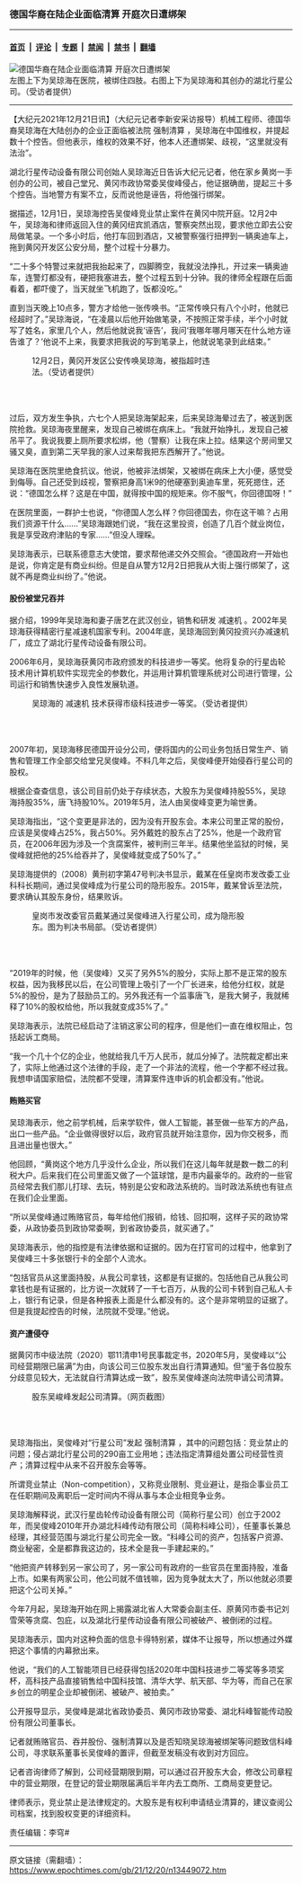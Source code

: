 ### 德国华裔在陆企业面临清算 开庭次日遭绑架

---

#### [首页](../../../..?n13449072) &nbsp;|&nbsp; [评论](../../../../../epoch-comment?n13449072) &nbsp;|&nbsp; [专题](../../../../../epoch-special?n13449072) &nbsp;|&nbsp; [禁闻](../../../../../epoch-news?n13449072) &nbsp;|&nbsp; [禁书](../../../../../books?n13449072) &nbsp;|&nbsp; [翻墙](https://github.com/gfw-breaker/nogfw/blob/master/README.md?n13449072)


<div><img alt="德国华裔在陆企业面临清算 开庭次日遭绑架" class="attachment-djy_600_400 size-djy_600_400 wp-post-image" src="https://i.epochtimes.com/assets/uploads/2021/12/id13449169-w3FotoJet-600x400.jpg"/>
<div class="caption">
 左图上下为吴琼海在医院，被绑住四肢。右图上下为吴琼海和其创办的湖北行星公司。（受访者提供）
</div></div><hr/><div class="post_content" id="artbody" itemprop="articleBody">
 <!-- article content begin -->
 <p>
  【大纪元2021年12月21日讯】（大纪元记者李新安采访报导）机械工程师、德国华裔吴琼海在大陆创办的企业正面临被法院
  <ok href="https://www.epochtimes.com/gb/tag/%E5%BC%BA%E5%88%B6%E6%B8%85%E7%AE%97.html">
   强制清算
  </ok>
  ，吴琼海在中国维权，并提起数十个控告。但他表示，维权的效果不好，他本人还遭绑架、歧视，“这里就没有法治”。
 </p>
 <p>
  湖北行星传动设备有限公司创始人吴琼海近日告诉大纪元记者，他在家乡黄岗一手创办的公司，被自己堂兄、黄冈市政协常委吴俊峰侵占，他证据确凿，提起三十多个控告。当地警方有案不立，反而说他是诬告，将他强行绑架。
 </p>
 <p>
  据描述，12月1日，吴琼海控告吴俊峰竞业禁止案件在黄冈中院开庭。12月2中午，吴琼海和律师返回入住的黄冈纽宾凯酒店，警察突然出现，要求他立即去公安局做笔录。一个多小时后，他打车回到酒店，又被警察强行扭押到一辆奥迪车上，拖到黄冈开发区公安分局，整个过程十分暴力。
 </p>
 <p>
  “二十多个特警过来就把我抬起来了，四脚腾空，我就没法挣扎，开过来一辆奥迪车，连警灯都没有，硬把我塞进去，整个过程五到十分钟。我的律师全程跟在后面看着，都吓傻了，当天就坐飞机跑了，饭都没吃。”
 </p>
 <p>
  直到当天晚上10点多，警方才给他一张传唤书。“正常传唤只有八个小时，他就已经超时了。”吴琼海说，“在凌晨以后他开始做笔录，不按照正常手续，半个小时就写了姓名，家里几个人，然后他就说我‘诬告’，我问‘我哪年哪月哪天在什么地方诬告谁了？’他说不上来，我要求把我说的写到笔录上，他就说笔录到此结束。”
 </p>
 <figure aria-describedby="caption-attachment-13449150" class="wp-caption aligncenter" id="attachment_13449150" style="width: 320px">
  <ok href="https://i.epochtimes.com/assets/uploads/2021/12/id13449150-804b3c966f534410c1d48d09587250e7.jpg" target="_blank">
   <img alt="" class="wp-image-13449150" src="https://i.epochtimes.com/assets/uploads/2021/12/id13449150-804b3c966f534410c1d48d09587250e7-600x825.jpg"/>
  </ok>
  <br/><figcaption class="wp-caption-text" id="caption-attachment-13449150">
   12月2日，黄冈开发区公安传唤吴琼海，被指超时违法。（受访者提供）
  </figcaption><br/>
 </figure><br/>
 <p>
  过后，双方发生争执，六七个人把吴琼海架起来，后来吴琼海晕过去了，被送到医院抢救。吴琼海夜里醒来，发现自己被绑在病床上。“我就开始挣扎，发现自己被吊平了。我说我要上厕所要求松绑，他（警察）让我在床上拉。结果这个房间里又骚又臭，直到第二天早我的家人过来帮我把东西解开了。”他说。
 </p>
 <p>
  吴琼海在医院里绝食抗议。他说，他被非法绑架，又被绑在病床上大小便，感觉受到侮辱。自己还受到歧视，警察把身高1米9的他硬塞到奥迪车里，死死摁住，还说：“德国怎么样？这是在中国，就得按中国的规矩来。你不服气，你回德国呀！”
 </p>
 <p>
  在医院里面，一群护士也说，“你德国人怎么样？你回德国去，你在这干嘛？占用我们资源干什么……”吴琼海跟她们说，“我在这里投资，创造了几百个就业岗位，我是享受政府津贴的专家……”但没人理睬。
 </p>
 <p>
  吴琼海表示，已联系德意志大使馆，要求帮他递交外交照会。“德国政府一开始也是说，你肯定是有商业纠纷。但是自从警方12月2日把我从大街上强行绑架了，这就不再是商业纠纷了。”他说。
 </p>
 <h4>
  股份被堂兄吞并
 </h4>
 <p>
  据介绍，1999年吴琼海和妻子唐艺在武汉创业，销售和研发
  <ok href="https://www.epochtimes.com/gb/tag/%E5%87%8F%E9%80%9F%E6%9C%BA.html">
   减速机
  </ok>
  。2002年吴琼海获得精密行星减速机国家专利。2004年底，吴琼海回到黄冈投资兴办减速机厂，成立了湖北行星传动设备有限公司。
 </p>
 <p>
  2006年6月，吴琼海获黄冈市政府颁发的科技进步一等奖。他将复杂的行星齿轮技术用计算机软件实现完全的参数化，并运用计算机管理系统对公司进行管理，公司运行和销售快速步入良性发展轨道。
 </p>
 <figure aria-describedby="caption-attachment-13449204" class="wp-caption aligncenter" id="attachment_13449204" style="width: 506px">
  <ok href="https://i.epochtimes.com/assets/uploads/2021/12/id13449204-w6FotoJet.jpg" target="_blank">
   <img alt="" class="wp-image-13449204" src="https://i.epochtimes.com/assets/uploads/2021/12/id13449204-w6FotoJet-600x400.jpg"/>
  </ok>
  <br/><figcaption class="wp-caption-text" id="caption-attachment-13449204">
   吴琼海的
   <ok href="https://www.epochtimes.com/gb/tag/%E5%87%8F%E9%80%9F%E6%9C%BA.html">
    减速机
   </ok>
   技术获得市级科技进步一等奖。（受访者提供）
  </figcaption><br/>
 </figure><br/>
 <p>
  2007年初，吴琼海移民德国开设分公司，便将国内的公司业务包括日常生产、销售和管理工作全部交给堂兄吴俊峰。不料几年之后，吴俊峰便开始侵吞行星公司的股权。
 </p>
 <p>
  根据企查查信息，该公司目前仍处于存续状态，大股东为吴俊峰持股55%，吴琼海持股35%，唐飞持股10%。2019年5月，法人由吴俊峰变更为喻世勇。
 </p>
 <p>
  吴琼海指出，“这个变更是非法的，因为没有开股东会。本来公司里正常的股份，应该是吴俊峰占25%，我占50%。另外戴姓的股东占了25%，他是一个政府官员，在2006年因为涉及一个贪腐案件，被判刑三年半。结果他坐监狱的时候，吴俊峰就把他的25%给吞并了，吴俊峰就变成了50%了。”
 </p>
 <p>
  吴琼海提供的（2008）黄刑初字第47号判决书显示，戴某在任皇岗市发改委工业科科长期间，通过吴俊峰成为行星公司的隐形股东。2015年，戴某曾诉至法院，要求确认其股东身份，结果败诉。
 </p>
 <figure aria-describedby="caption-attachment-13449190" class="wp-caption aligncenter" id="attachment_13449190" style="width: 379px">
  <ok href="https://i.epochtimes.com/assets/uploads/2021/12/id13449190-Screen-Shot-2021-12-20-at-4.07.15-PM.png" target="_blank">
   <img alt="" class="wp-image-13449190" src="https://i.epochtimes.com/assets/uploads/2021/12/id13449190-Screen-Shot-2021-12-20-at-4.07.15-PM-600x820.png"/>
  </ok>
  <br/><figcaption class="wp-caption-text" id="caption-attachment-13449190">
   皇岗市发改委官员戴某通过吴俊峰进入行星公司，成为隐形股东。图为判决书局部。（受访者提供）
  </figcaption><br/>
 </figure><br/>
 <p>
  “2019年的时候，他（吴俊峰）又买了另外5%的股分，实际上那不是正常的股东权益，因为我移民以后，在公司管理上吸引了一个厂长进来，给他分红权，就是5%的股份，是为了鼓励员工的。另外我还有一个监事唐飞，是我大舅子，我就稀释了10%的股权给他，所以我就变成35%了。”
 </p>
 <p>
  吴琼海表示，法院已经启动了注销这家公司的程序，但是他们一直在维权阻止，包括起诉工商局。
 </p>
 <p>
  “我一个几十个亿的企业，他就给我几千万人民币，就瓜分掉了。法院裁定都出来了，实际上他通过这个法律的手段，走了一个非法的流程，他一个字都不经过我。我想申请国家赔偿，法院都不受理，清算案件连申诉的机会都没有。”他说。
 </p>
 <h4>
  贿赂买官
 </h4>
 <p>
  吴琼海表示，他之前学机械，后来学软件，做人工智能，甚至做一些军方的产品，出口一些产品。“企业做得很好以后，政府官员就开始注意你，因为你交税多，而且进出量也很大。”
 </p>
 <p>
  他回顾，“黄岗这个地方几乎没什么企业，所以我们在这儿每年就是数一数二的利税大户。后来我们在公司里面又做了一个篮球馆，是市内最豪华的。政府的一些官员经常去我们那儿打球、去玩，特别是公安和政法系统的。当时政法系统也有驻点在我们企业里面。
 </p>
 <p>
  “所以吴俊峰通过贿赂官员，每年给他们报销，给钱、回扣啊，这样子买的政协常委，从政协委员到政协常委啊，到省政协委员，就买通了。”
 </p>
 <p>
  吴琼海表示，他的指控是有法律依据和证据的。因为在打官司的过程中，他拿到了吴俊峰三十多张银行卡的全部个人流水。
 </p>
 <p>
  “包括官员从这里面持股，从我公司拿钱，这都是有证据的。包括他自己从我公司拿钱也是有证据的，比方说一次就转了一千七百万，从我的公司卡转到自己私人卡上，银行有记录，但是各种报表上面是什么都没有的。这个是非常明显的证据了。但是我提起控告的时候，法院就不受理。”他说。
 </p>
 <h4>
  资产遭侵夺
 </h4>
 <p>
  据黄冈市中级法院（2020）鄂11清申1号民事裁定书，2020年5月，吴俊峰以“公司经营期限已届满”为由，向该公司三位股东发出自行清算通知。但“鉴于各位股东分歧意见较大，无法就自行清算达成一致”，股东吴俊峰遂向法院申请公司清算。
 </p>
 <figure aria-describedby="caption-attachment-13449184" class="wp-caption aligncenter" id="attachment_13449184" style="width: 600px">
  <ok href="https://i.epochtimes.com/assets/uploads/2021/12/id13449184-w5FotoJet.jpg" target="_blank">
   <img alt="" class="size-large wp-image-13449184" src="https://i.epochtimes.com/assets/uploads/2021/12/id13449184-w5FotoJet-600x364.jpg"/>
  </ok>
  <br/><figcaption class="wp-caption-text" id="caption-attachment-13449184">
   股东吴峻峰发起公司清算。（网页截图）
  </figcaption><br/>
 </figure><br/>
 <p>
  吴琼海指出，吴俊峰对“行星公司”发起
  <ok href="https://www.epochtimes.com/gb/tag/%E5%BC%BA%E5%88%B6%E6%B8%85%E7%AE%97.html">
   强制清算
  </ok>
  ，其中的问题包括：竞业禁止的问题；侵占湖北行星公司的290亩工业用地；违法指定清算组处置公司经营性资产；清算过程中从来不召开股东会等等。
 </p>
 <p>
  所谓竞业禁止（Non-competition），又称竞业限制、竞业避让，是指企事业员工在任职期间及离职后一定时间内不得从事与本企业相竞争业务。
 </p>
 <p>
  吴琼海解释说，武汉行星齿轮传动设备有限公司（简称行星公司）创立于2002年，而吴俊峰2010年开办湖北科峰传动有限公司（简称科峰公司），任董事长兼总经理，其经营范围与湖北行星公司完全一致。“科峰公司的资产，包括客户资源、商业秘密，全是都靠我这边的，技术全是我一手建起来的。”
 </p>
 <p>
  “他把资产转移到另一家公司了，另一家公司有政府的一些官员在里面持股，准备上市。如果有两家公司，他公司就不值钱嘛，因为竞争就太大了，所以他就必须要把这个公司关掉。”
 </p>
 <p>
  今年7月起，吴琼海开始在网上揭露湖北省人大常委会副主任、原黄冈市委书记刘雪荣等贪腐、包庇，以及湖北行星传动设备有限公司被破产、被倒闭的过程。
 </p>
 <p>
  吴琼海表示，国内对这种负面的信息卡得特别紧，媒体不让报导，所以想通过外媒把这个事情的内幕掀出来。
 </p>
 <p>
  他说，“我们的人工智能项目已经获得包括2020年中国科技进步二等奖等多项奖杯，高科技产品直接销售给中国科技馆、清华大学、航天部、华为等，而自己在家乡创立的明星企业却被倒闭、被破产、被拍卖。”
 </p>
 <p>
  公开报导显示，吴俊峰是湖北省政协委员、黄冈市政协常委、湖北科峰智能传动股份有限公司董事长。
 </p>
 <p>
  记者就贿赂官员、吞并股份、强制清算以及是否知晓吴琼海被绑架等问题致信科峰公司，寻求联系董事长吴俊峰的置评，但截至发稿没有收到对方回应。
 </p>
 <p>
  记者咨询律师了解到，公司经营期限到期，可以通过召开股东大会，修改公司章程中的营业期限，在登记的营业期限届满后半年内去工商所、工商局变更登记。
 </p>
 <p>
  律师表示，竞业禁止是法律规定的。大股东是有权利申请结业清算的，建议查阅公司档案，找到股权变更的详细资料。
 </p>
 <p>
  责任编辑：李穹#
 </p>
 <!-- article content end -->
 <div id="below_article_ad">
 </div>
</div>


---

原文链接（需翻墙）：https://www.epochtimes.com/gb/21/12/20/n13449072.htm